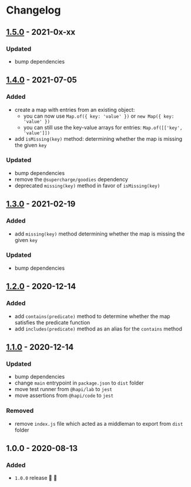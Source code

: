 # Changelog

## [1.5.0](https://github.com/supercharge/map/compare/v1.4.0...v1.5.0) - 2021-0x-xx

### Updated
- bump dependencies


## [1.4.0](https://github.com/supercharge/map/compare/v1.3.0...v1.4.0) - 2021-07-05

### Added
- create a map with entries from an existing object:
  - you can now use `Map.of({ key: 'value' })` or `new Map({ key: 'value' })`
  - you can still use the key-value arrays for entries: `Map.of([['key', 'value']])`
- add `isMissing(key)` method: determining whether the map is missing the given `key`

### Updated
- bump dependencies
- remove the `@supercharge/goodies` dependency
- deprecated `missing(key)` method in favor of `isMissing(key)`


## [1.3.0](https://github.com/supercharge/map/compare/v1.2.0...v1.3.0) - 2021-02-19

### Added
- add `missing(key)` method  determining whether the map is missing the given `key`

### Updated
- bump dependencies


## [1.2.0](https://github.com/supercharge/map/compare/v1.1.0...v1.2.0) - 2020-12-14

### Added
- add `contains(predicate)` method to determine whether the map satisfies the predicate function
- add `includes(predicate)` method as an alias for the `contains` method


## [1.1.0](https://github.com/supercharge/map/compare/v1.0.0...v1.1.0) - 2020-12-14

### Updated
- bump dependencies
- change `main` entrypoint in `package.json` to `dist` folder
- move test runner from `@hapi/lab` to `jest`
- move assertions from `@hapi/code` to `jest`

### Removed
- remove `index.js` file which acted as a middleman to export from `dist` folder


## 1.0.0 - 2020-08-13

### Added
- `1.0.0` release 🚀 🎉
